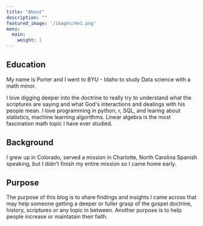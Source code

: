 ```yaml
---
title: "About"
description: ""
featured_image: '/images/me1.png'
menu:
  main:
    weight: 1
---
```


## Education

My name is Porter and I went to BYU - Idaho to study Data science with a math minor. 

I love digging deeper into the doctrine to really try to understand what the scriptures are saying and what God's interactions and dealings with his people mean. I love programming in python, r, SQL, and learing about statistics, machine learning algorithms. Linear algebra is the most fascination math topic I have ever studied.

## Background

I grew up in Colorado, served a mission in Charlotte, North Carolina Spanish speaking, but I didn't finish my entire mission so I came home early.

## Purpose

The purpose of this blog is to share findings and insights I came across that may help someone getting a deeper or fuller grasp of the gospel doctrine, history, scriptures or any topic in between. Another purpose is to help people increase or maintatain their faith.
